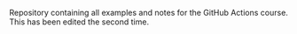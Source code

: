 Repository containing all examples and notes for the GitHub Actions course. This has been edited the second time.
